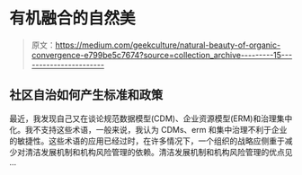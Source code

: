 # 有机融合的自然美

> 原文：<https://medium.com/geekculture/natural-beauty-of-organic-convergence-e799be5c7674?source=collection_archive---------15----------------------->

## 社区自治如何产生标准和政策

最近，我发现自己又在谈论规范数据模型(CDM)、企业资源模型(ERM)和治理集中化。我不支持这些术语，一般来说，我认为 CDMs、erm 和集中治理不利于企业的敏捷性。这些术语的应用已经过时，在许多情况下，一个组织的战略应侧重于减少对清洁发展机制和机构风险管理的依赖。清洁发展机制和机构风险管理的优点见 …